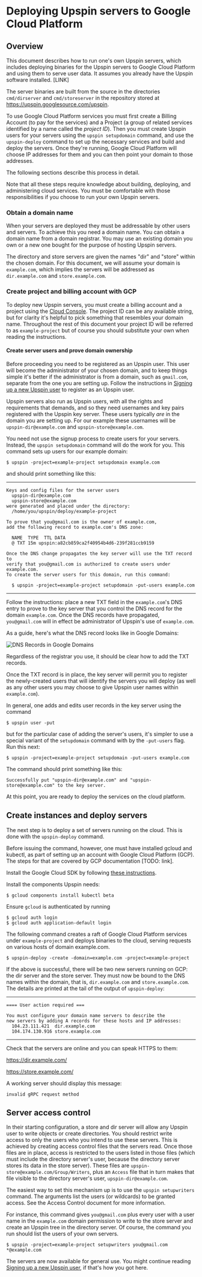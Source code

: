 Deploying Upspin servers to Google Cloud Platform
=================================================

Overview
--------

This document describes how to run one's own Upspin servers, which includes deploying binaries for the Upspin servers to Google Cloud Platform and using them to serve user data. It assumes you already have the Upspin software installed. [LINK]

The server binaries are built from the source in the directories `cmd/dirserver` and `cmd/storeserver` in the repository stored at https://upspin.googlesource.com/upspin.

To use Google Cloud Platform services you must first create a Billing Account (to pay for the services) and a Project (a group of related services identified by a name called the *project ID*). Then you must create Upspin users for your servers using the `upspin setupdomain` command, and use the `upspin-deploy` command to set up the necessary services and build and deploy the servers. Once they're running, Google Cloud Platform will choose IP addresses for them and you can then point your domain to those addresses.

The following sections describe this process in detail.

Note that all these steps require knowledge about building, deploying, and administering cloud services. You must be comfortable with those responsibilities if you choose to run your own Upspin servers.

### Obtain a domain name

When your servers are deployed they must be addressable by other users and servers. To achieve this you need a domain name. You can obtain a domain name from a domain registrar. You may use an existing domain you own or a new one bought for the purpose of hosting Upspin servers.

The directory and store servers are given the names "dir" and "store" within the chosen domain. For this document, we will assume your domain is `example.com`, which implies the servers will be addressed as `dir.example.com` and `store.example.com`.

### Create project and billing account with GCP

To deploy new Upspin servers, you must create a billing account and a project using the [Cloud Console](https://console.cloud.google.com/). The project ID can be any available string, but for clarity it's helpful to pick something that resembles your domain name. Throughout the rest of this document your project ID will be referred to as `example-project` but of course you should substitute your own when reading the instructions.

#### Create server users and prove domain ownership

Before proceeding you need to be registered as an Upspin user. This user will become the administrator of your chosen domain, and to keep things simple it's better if the administrator is from a domain, such as `gmail.com`, separate from the one you are setting up. Follow the instructions in [Signing up a new Upspin user](/doc/signing_up_new_user.md) to register as an Upspin user.

Upspin servers also run as Upspin users, with all the rights and requirements that demands, and so they need usernames and key pairs registered with the Upspin key server. These users typically *are* in the domain you are setting up. For our example these usernames will be `upspin-dir@example.com` and `upspin-store@example.com`.

You need not use the signup process to create users for your servers. Instead, the `upspin setupdomain` command will do the work for you. This command sets up users for our example domain:

```
$ upspin -project=example-project setupdomain example.com
```

and should print something like this:

---

```
Keys and config files for the server users
  upspin-dir@example.com
  upspin-store@example.com
were generated and placed under the directory:
  /home/you/upspin/deploy/example-project

To prove that you@gmail.com is the owner of example.com,
add the following record to example.com's DNS zone:

  NAME  TYPE  TTL DATA
  @ TXT 15m upspin:a82cb859ca2f40954b4d6-239f281ccb9159

Once the DNS change propagates the key server will use the TXT record to
verify that you@gmail.com is authorized to create users under example.com.
To create the server users for this domain, run this command:

  $ upspin -project=example-project setupdomain -put-users example.com
```

---

Follow the instructions: place a new TXT field in the `example.com`'s DNS entry to prove to the key server that you control the DNS record for the domain `example.com`. Once the DNS records have propagated, `you@gmail.com` will in effect be administrator of Upspin's use of `example.com`.

As a guide, here's what the DNS record looks like in Google Domains:

![DNS Records in Google Domains](/images/txt_dns.png)

Regardless of the registrar you use, it should be clear how to add the TXT records.

Once the TXT record is in place, the key server will permit you to register the newly-created users that will identify the servers you will deploy (as well as any other users you may choose to give Upspin user names within `example.com`).

In general, one adds and edits user records in the key server using the command

```
$ upspin user -put
```

but for the particular case of adding the server's users, it's simpler to use a special variant of the `setupdomain` command with by the `-put-users` flag. Run this next:

```
$ upspin -project=example-project setupdomain -put-users example.com
```

The command should print something like this:

```
Successfully put "upspin-dir@example.com" and "upspin-store@example.com" to the key server.
```

At this point, you are ready to deploy the services on the cloud platform.

Create instances and deploy servers
-----------------------------------

The next step is to deploy a set of servers running on the cloud. This is done with the `upspin-deploy` command.

Before issuing the command, however, one must have installed gcloud and kubectl, as part of setting up an account with Google Cloud Platform (GCP). The steps for that are covered by GCP documentation [TODO: link].

Install the Google Cloud SDK by following [these instructions](https://cloud.google.com/sdk/downloads).

Install the components Upspin needs:

```
$ gcloud components install kubectl beta
```

Ensure `gcloud` is authenticated by running

```
$ gcloud auth login
$ gcloud auth application-default login
```

The following command creates a raft of Google Cloud Platform services under `example-project` and deploys binaries to the cloud, serving requests on various hosts of domain example.com.

```
$ upspin-deploy -create -domain=example.com -project=example-project
```

If the above is successful, there will be two new servers running on GCP: the dir server and the store server. They must now be bound to the DNS names within the domain, that is, `dir.example.com` and `store.example.com`. The details are printed at the tail of the output of `upspin-deploy`:

---

```
==== User action required ===

You must configure your domain name servers to describe the
new servers by adding A records for these hosts and IP addresses:
  104.23.111.421  dir.example.com
  104.174.130.916 store.example.com
```

---

Check that the servers are online and you can speak HTTPS to them:

https://dir.example.com/

https://store.example.com/

A working server should display this message:

`invalid gRPC request method`

Server access control
---------------------

In their starting configuration, a store and dir server will allow any Upspin user to write objects or create directories. You should restrict write access to only the users who you intend to use these servers. This is achieved by creating access control files that the servers read. Once those files are in place, access is restricted to the users listed in those files (which must include the directory server's user, because the directory server stores its data in the store server). These files are `upspin-store@example.com/Group/Writers`, plus an `Access` file that in turn makes that file visible to the directory server's user, `upspin-dir@example.com`.

The easiest way to set this mechanism up is to use the `upspin setupwriters` command. The arguments list the users (or wildcards) to be granted access. See the Access Control document for more information.

For instance, this command gives `you@gmail.com` plus every user with a user name in the `example.com` domain permission to write to the store server and create an Upspin tree in the directory server. Of course, the command you run should list the users of your own servers.

```
$ upspin -project=example-project setupwriters you@gmail.com *@example.com
```

The servers are now available for general use. You might continue reading [Signing up a new Upspin user](/doc/signing_up_new_user.md), if that's how you got here.
